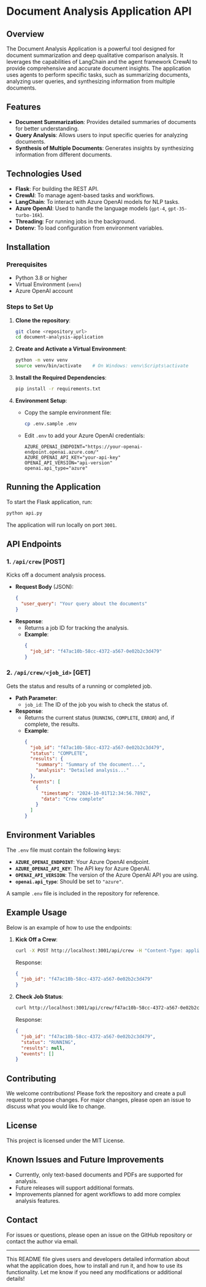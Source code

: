 

# Document Analysis Application API

## Overview
The Document Analysis Application is a powerful tool designed for document summarization and deep qualitative comparison analysis. It leverages the capabilities of LangChain and the agent framework CrewAI to provide comprehensive and accurate document insights. The application uses agents to perform specific tasks, such as summarizing documents, analyzing user queries, and synthesizing information from multiple documents.

## Features
- **Document Summarization**: Provides detailed summaries of documents for better understanding.
- **Query Analysis**: Allows users to input specific queries for analyzing documents.
- **Synthesis of Multiple Documents**: Generates insights by synthesizing information from different documents.

## Technologies Used
- **Flask**: For building the REST API.
- **CrewAI**: To manage agent-based tasks and workflows.
- **LangChain**: To interact with Azure OpenAI models for NLP tasks.
- **Azure OpenAI**: Used to handle the language models (`gpt-4`, `gpt-35-turbo-16k`).
- **Threading**: For running jobs in the background.
- **Dotenv**: To load configuration from environment variables.

## Installation

### Prerequisites
- Python 3.8 or higher
- Virtual Environment (`venv`)
- Azure OpenAI account

### Steps to Set Up
1. **Clone the repository**:
   ```bash
   git clone <repository_url>
   cd document-analysis-application
   ```
   
2. **Create and Activate a Virtual Environment**:
   ```bash
   python -m venv venv
   source venv/bin/activate    # On Windows: venv\Scripts\activate
   ```

3. **Install the Required Dependencies**:
   ```bash
   pip install -r requirements.txt
   ```

4. **Environment Setup**:
   - Copy the sample environment file:
     ```bash
     cp .env.sample .env
     ```
   - Edit `.env` to add your Azure OpenAI credentials:
     ```text
     AZURE_OPENAI_ENDPOINT="https://your-openai-endpoint.openai.azure.com/"
     AZURE_OPENAI_API_KEY="your-api-key"
     OPENAI_API_VERSION="api-version"
     openai.api_type="azure"
     ```

## Running the Application
To start the Flask application, run:
```bash
python api.py
```
The application will run locally on port `3001`.

## API Endpoints

### 1. `/api/crew` [POST]
Kicks off a document analysis process.

- **Request Body** (JSON):
  ```json
  {
    "user_query": "Your query about the documents"
  }
  ```
- **Response**:
  - Returns a job ID for tracking the analysis.
  - **Example**:
    ```json
    {
      "job_id": "f47ac10b-58cc-4372-a567-0e02b2c3d479"
    }
    ```

### 2. `/api/crew/<job_id>` [GET]
Gets the status and results of a running or completed job.

- **Path Parameter**:
  - `job_id`: The ID of the job you wish to check the status of.
- **Response**:
  - Returns the current status (`RUNNING`, `COMPLETE`, `ERROR`) and, if complete, the results.
  - **Example**:
    ```json
    {
      "job_id": "f47ac10b-58cc-4372-a567-0e02b2c3d479",
      "status": "COMPLETE",
      "results": {
        "summary": "Summary of the document...",
        "analysis": "Detailed analysis..."
      },
      "events": [
        {
          "timestamp": "2024-10-01T12:34:56.789Z",
          "data": "Crew complete"
        }
      ]
    }
    ```

## Environment Variables
The `.env` file must contain the following keys:

- **`AZURE_OPENAI_ENDPOINT`**: Your Azure OpenAI endpoint.
- **`AZURE_OPENAI_API_KEY`**: The API key for Azure OpenAI.
- **`OPENAI_API_VERSION`**: The version of the Azure OpenAI API you are using.
- **`openai.api_type`**: Should be set to `"azure"`.

A sample `.env` file is included in the repository for reference.

## Example Usage
Below is an example of how to use the endpoints:

1. **Kick Off a Crew**:
   ```bash
   curl -X POST http://localhost:3001/api/crew -H "Content-Type: application/json" -d '{"user_query": "Summarize the document"}'
   ```
   Response:
   ```json
   {
     "job_id": "f47ac10b-58cc-4372-a567-0e02b2c3d479"
   }
   ```

2. **Check Job Status**:
   ```bash
   curl http://localhost:3001/api/crew/f47ac10b-58cc-4372-a567-0e02b2c3d479
   ```
   Response:
   ```json
   {
     "job_id": "f47ac10b-58cc-4372-a567-0e02b2c3d479",
     "status": "RUNNING",
     "results": null,
     "events": []
   }
   ```

## Contributing
We welcome contributions! Please fork the repository and create a pull request to propose changes. For major changes, please open an issue to discuss what you would like to change.

## License
This project is licensed under the MIT License.

## Known Issues and Future Improvements
- Currently, only text-based documents and PDFs are supported for analysis.
- Future releases will support additional formats.
- Improvements planned for agent workflows to add more complex analysis features.

## Contact
For issues or questions, please open an issue on the GitHub repository or contact the author via email.

---

This README file gives users and developers detailed information about what the application does, how to install and run it, and how to use its functionality. Let me know if you need any modifications or additional details!
